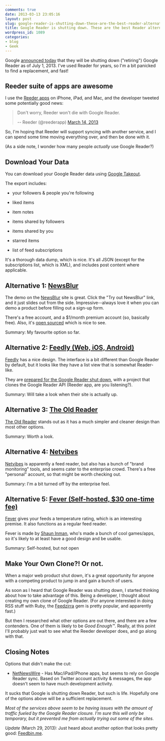 ```yaml
---
comments: true
date: 2013-03-13 23:05:16
layout: post
slug: google-reader-is-shutting-down-these-are-the-best-reader-alternatives
title: Google Reader is shutting down. These are the best Reader alternatives.
wordpress_id: 1089
categories:
- blog
- Geek
---
```


Google [announced today](http://googleblog.blogspot.ca/2013/03/a-second-spring-of-cleaning.html) that they will be shutting down ("retiring") Google Reader as of July 1, 2013. I've used Reader for years, so I'm a bit panicked to find a replacement, and fast!





## Reeder suite of apps are awesome





I use the [Reeder apps](http://reederapp.com/) on iPhone, iPad, and Mac, and the developer tweeted some potentially good news:





> Don't worry, Reeder won't die with Google Reader.
> 
> -- Reeder (@reederapp) [March 14, 2013](https://twitter.com/reederapp/status/311995748482945025)







So, I'm hoping that Reeder will support syncing with another service, and I can spend some time moving everything over, and then be done with it.





(As a side note, I wonder how many people _actually_ use Google Reader?)





## Download Your Data





You can download your Google Reader data using [Google Takeout](http://www.dataliberation.org/google/reader).





The export includes:







  * your followers & people you're following


  * liked items


  * item notes


  * items shared by followers


  * items shared by you


  * starred items


  * list of feed subscriptions





It's a thorough data dump, which is nice. It's all JSON (except for the subscriptions list, which is XML), and includes post content where applicable.





## Alternative 1: [NewsBlur](http://www.newsblur.com/)





The demo on the [NewsBlur](http://www.newsblur.com/) site is great. Click the "Try out NewsBlur" link, and it just slides out from the side. Impressive--always love it when you can demo a product before filling out a sign-up form.





There's a free account, and a $1/month premium account (so, basically free). Also, it's [open sourced](https://github.com/samuelclay/NewsBlur) which is nice to see.





Summary: My favourite option so far.





## Alternative 2: [Feedly (Web, iOS, Android)](http://feedly.com/)





[Feedly](http://feedly.com/) has a nice design. The interface is a bit different than Google Reader by default, but it looks like they have a list view that is somewhat Reader-like.





They are [prepared for the Google Reader shut down](http://blog.feedly.com/2013/03/14/google-reader/), with a project that clones the Google Reader API (Reeder app, are you listening?).





Summary: Will take a look when their site is actually up.





## Alternative 3: [The Old Reader](http://theoldreader.com/)





[The Old Reader](http://theoldreader.com/) stands out as it has a much simpler and cleaner design than most other options.





Summary: Worth a look.





## Alternative 4: [Netvibes](http://www.netvibes.com/en)





[Netvibes](http://www.netvibes.com/en) is apparently a feed reader, but also has a bunch of "brand monitoring" tools, and seems cater to the enterprise crowd. There's a free "personal" account, so that might be worth checking out.





Summary: I'm a bit turned off by the enterprise feel.





## Alternative 5: [Fever (Self-hosted, $30 one-time fee)](www.feedafever.com/)





[Fever](www.feedafever.com/) gives your feeds a temperature rating, which is an interesting premise. It also functions as a regular feed reader.





Fever is made by [Shaun Inman](http://shauninman.com/pendium/), who's made a bunch of cool games/apps, so it's likely to at least have a good design and be usable.





Summary: Self-hosted, but not open





## Make Your Own Clone?! Or not.





When a major web product shut down, it's a great opportunity for anyone with a competing product to jump in and gain a bunch of users.





As soon as I heard that Google Reader was shutting down, I started thinking about how to take advantage of this. Being a developer, I thought about creating my own clone of Google Reader. (For anyone interested in doing RSS stuff with Ruby, the [Feedzirra](https://github.com/pauldix/feedzirra) gem is pretty popular, and apparently fast.)





But then I researched what other options are out there, and there are a few contenders. One of them is likely to be _Good Enough™_. Really, at this point I'll probably just wait to see what the Reeder developer does, and go along with that.





## Closing Notes



Options that didn't make the cut:







  * [NetNewsWire](http://netnewswireapp.com/) - Has Mac/iPad/iPhone apps, but seems to rely on Google Reader sync. Based on Twitter account activity & messages, the app doesn't seem to have much development activity. 





It sucks that Google is shutting down Reader, but such is life. Hopefully one of the options above will be a sufficient replacement.





*Most of the services above seem to be having issues with the amount of traffic fueled by the Google Reader closure. I'm sure this will only be temporary, but it prevented me from actually trying out some of the sites.*

*Update* (March 29, 2013): Just heard about another option that looks pretty good: [Feedbin.me](https://feedbin.me/). 


